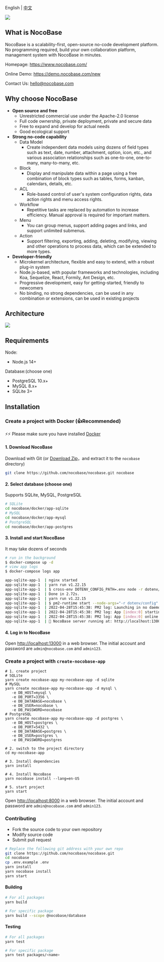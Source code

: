 English | [中文](./README.zh-CN.md)

![](https://nocobase.oss-cn-beijing.aliyuncs.com/bbcedd403d31cd1ccc4e9709581f5c2f.png)  

What is NocoBase
----------
NocoBase is a scalability-first, open-source no-code development platform. No programming required, build your own collaboration platform, management system with NocoBase in minutes.

Homepage:
https://www.nocobase.com/  

Online Demo:
https://demo.nocobase.com/new

Contact Us:
hello@nocobase.com

Why choose NocoBase
----------
- **Open source and free**
	- Unrestricted commercial use under the Apache-2.0 license
	- Full code ownership, private deployment, private and secure data
	- Free to expand and develop for actual needs
	- Good ecological support
- **Strong no-code capability**
	- Data Model
		- Create independent data models using dozens of field types such as text, date, number, attachment, option, icon, etc., and various association relationships such as one-to-one, one-to-many, many-to-many, etc.
	- Block
		- Display and manipulate data within a page using a free combination of block types such as tables, forms, kanban, calendars, details, etc.
	- ACL
		- Role-based control of user's system configuration rights, data action rights and menu access rights.
	- Workflow
		- Repetitive tasks are replaced by automation to increase efficiency. Manual approval is required for important matters.
	- Menu
		- You can group menus, support adding pages and links, and support unlimited submenus.
	- Action
		- Support filtering, exporting, adding, deleting, modifying, viewing and other operations to process data, which can be extended to more types.
- **Developer-friendly**
	- Microkernel architecture, flexible and easy to extend, with a robust plug-in system
	- Node.js-based, with popular frameworks and technologies, including Koa, Sequelize, React, Formily, Ant Design, etc.
	- Progressive development, easy for getting-started, friendly to newcomers
	- No binding, no strong dependencies, can be used in any combination or extensions, can be used in existing projects

Architecture
----------

![](https://docs.nocobase.com/static/NocoBase.c9542b1f.png)

Requirements
----------

Node:

- Node.js 14+

Database:(choose one)

- PostgreSQL 10.x+
- MySQL 8.x+
- SQLite 3+

Installation
----------

### Create a project with Docker (👍Recommended)

⚡⚡ Please make sure you have installed [Docker](https://docs.docker.com/get-docker/)

#### 1. Download NocoBase

Download with Git (or [Download Zip](https://github.com/nocobase/nocobase/archive/refs/heads/main.zip)，and extract it to the `nocobase` directory)

```bash
git clone https://github.com/nocobase/nocobase.git nocobase
```

#### 2. Select database (choose one)

Supports SQLite, MySQL, PostgreSQL

```bash
# SQLite
cd nocobase/docker/app-sqlite
# MySQL
cd nocobase/docker/app-mysql
# PostgreSQL
cd nocobase/docker/app-postgres
```

#### 3. Install and start NocoBase

It may take dozens of seconds

```bash
# run in the background
$ docker-compose up -d
# view app logs
$ docker-compose logs app

app-sqlite-app-1  | nginx started
app-sqlite-app-1  | yarn run v1.22.15
app-sqlite-app-1  | $ cross-env DOTENV_CONFIG_PATH=.env node -r dotenv/config packages/app/server/lib/index.js install -s
app-sqlite-app-1  | Done in 2.72s.
app-sqlite-app-1  | yarn run v1.22.15
app-sqlite-app-1  | $ pm2-runtime start --node-args="-r dotenv/config" packages/app/server/lib/index.js -- start
app-sqlite-app-1  | 2022-04-28T15:45:38: PM2 log: Launching in no daemon mode
app-sqlite-app-1  | 2022-04-28T15:45:38: PM2 log: App [index:0] starting in -fork mode-
app-sqlite-app-1  | 2022-04-28T15:45:38: PM2 log: App [index:0] online
app-sqlite-app-1  | 🚀 NocoBase server running at: http://localhost:13000/
```

#### 4. Log in to NocoBase

Open [http://localhost:13000](http://localhost:13000) in a web browser. The initial account and password are `admin@nocobase.com` and `admin123`.

### Create a project with `create-nocobase-app`

~~~shell
# 1. create project
# SQLite
yarn create nocobase-app my-nocobase-app -d sqlite
# MySQL
yarn create nocobase-app my-nocobase-app -d mysql \
   -e DB_HOST=mysql \
   -e DB_PORT=3356 \
   -e DB_DATABASE=nocobase \
   -e DB_USER=nocobase \
   -e DB_PASSWORD=nocobase
# PostgreSQL
yarn create nocobase-app my-nocobase-app -d postgres \
   -e DB_HOST=postgres \
   -e DB_PORT=5432 \
   -e DB_DATABASE=postgres \
   -e DB_USER=postgres \
   -e DB_PASSWORD=postgres

# 2. switch to the project directory
cd my-nocobase-app

# 3. Install dependencies
yarn install

# 4. Install NocoBase
yarn nocobase install --lang=en-US

# 5. start project
yarn start
~~~

Open [http://localhost:8000](http://localhost:8000) in a web browser. The initial account and password are `admin@nocobase.com` and `admin123`.

### Contributing

- Fork the source code to your own repository
- Modify source code
- Submit pull request

```bash
# Replace the following git address with your own repo
git clone https://github.com/nocobase/nocobase.git
cd nocobase
cp .env.example .env
yarn install
yarn nocobase install
yarn start
```

#### Building

```bash
# For all packages
yarn build

# For specific package
yarn build --scope @nocobase/database
```

#### Testing

```bash
# For all packages
yarn test

# For specific package
yarn test packages/<name>
```
